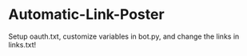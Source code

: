 # Automatic-Link-Poster
Setup oauth.txt, customize variables in bot.py, and change the links in links.txt!

